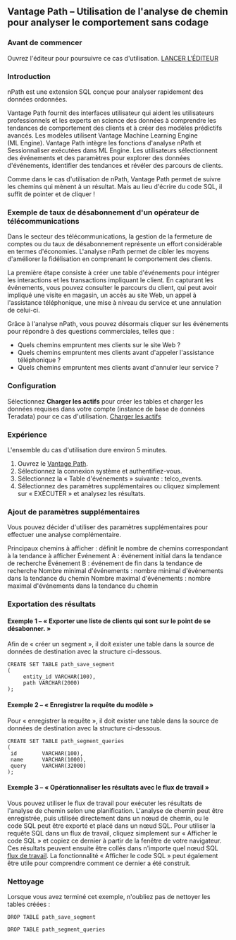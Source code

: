Vantage Path – Utilisation de l'analyse de chemin pour analyser le comportement sans codage
-------------------------------------------------------------------------------------------

### Avant de commencer

Ouvrez l'éditeur pour poursuivre ce cas d'utilisation. [LANCER L'ÉDITEUR](#data=%7B%22navigateTo%22:%22editor%22%7D)

### Introduction

nPath est une extension SQL conçue pour analyser rapidement des données ordonnées.

Vantage Path fournit des interfaces utilisateur qui aident les utilisateurs professionnels et les experts en science des données à comprendre les tendances de comportement des clients et à créer des modèles prédictifs avancés. Les modèles utilisent Vantage Machine Learning Engine (ML Engine). Vantage Path intègre les fonctions d'analyse nPath et Sessionnaliser exécutées dans ML Engine. Les utilisateurs sélectionnent des événements et des paramètres pour explorer des données d'événements, identifier des tendances et révéler des parcours de clients.

Comme dans le cas d'utilisation de nPath, Vantage Path permet de suivre les chemins qui mènent à un résultat. Mais au lieu d'écrire du code SQL, il suffit de pointer et de cliquer !

### Exemple de taux de désabonnement d'un opérateur de télécommunications

Dans le secteur des télécommunications, la gestion de la fermeture de comptes ou du taux de désabonnement représente un effort considérable en termes d'économies. L'analyse nPath permet de cibler les moyens d'améliorer la fidélisation en comprenant le comportement des clients.

La première étape consiste à créer une table d'événements pour intégrer les interactions et les transactions impliquant le client. En capturant les événements, vous pouvez consulter le parcours du client, qui peut avoir impliqué une visite en magasin, un accès au site Web, un appel à l'assistance téléphonique, une mise à niveau du service et une annulation de celui-ci.

Grâce à l'analyse nPath, vous pouvez désormais cliquer sur les événements pour répondre à des questions commerciales, telles que :

-   Quels chemins empruntent mes clients sur le site Web ?
-   Quels chemins empruntent mes clients avant d'appeler l'assistance téléphonique ?
-   Quels chemins empruntent mes clients avant d'annuler leur service ?

### Configuration

Sélectionnez **Charger les actifs** pour créer les tables et charger les données requises dans votre compte (instance de base de données Teradata) pour ce cas d'utilisation. [Charger les actifs](#data=%7B%22id%22:%22Telco%22%7D)

### Expérience

L'ensemble du cas d'utilisation dure environ 5 minutes.

1.  Ouvrez le [Vantage Path](/path-analyzer).
2.  Sélectionnez la connexion système et authentifiez-vous.
3.  Sélectionnez la « Table d'événements » suivante : telco\_events.
4.  Sélectionnez des paramètres supplémentaires ou cliquez simplement sur « EXÉCUTER » et analysez les résultats.

### Ajout de paramètres supplémentaires

Vous pouvez décider d'utiliser des paramètres supplémentaires pour effectuer une analyse complémentaire.

Principaux chemins à afficher : définit le nombre de chemins correspondant à la tendance à afficher Événement A : événement initial dans la tendance de recherche Événement B : événement de fin dans la tendance de recherche Nombre minimal d'événements : nombre minimal d'événements dans la tendance du chemin Nombre maximal d'événements : nombre maximal d'événements dans la tendance du chemin

### Exportation des résultats

#### Exemple 1 – « Exporter une liste de clients qui sont sur le point de se désabonner. »

Afin de « créer un segment », il doit exister une table dans la source de données de destination avec la structure ci-dessous.

``` sourceCode
CREATE SET TABLE path_save_segment
(
     entity_id VARCHAR(100),
     path VARCHAR(2000)
);
```

#### Exemple 2 – « Enregistrer la requête du modèle »

Pour « enregistrer la requête », il doit exister une table dans la source de données de destination avec la structure ci-dessous.

``` sourceCode
CREATE SET TABLE path_segment_queries
(
 id        VARCHAR(100),
 name      VARCHAR(1000),
 query     VARCHAR(32000)
);
```

#### Exemple 3 – « Opérationnaliser les résultats avec le flux de travail »

Vous pouvez utiliser le flux de travail pour exécuter les résultats de l'analyse de chemin selon une planification. L'analyse de chemin peut être enregistrée, puis utilisée directement dans un nœud de chemin, ou le code SQL peut être exporté et placé dans un nœud SQL. Pour utiliser la requête SQL dans un flux de travail, cliquez simplement sur « Afficher le code SQL » et copiez ce dernier à partir de la fenêtre de votre navigateur. Ces résultats peuvent ensuite être collés dans n'importe quel nœud SQL [flux de travail](/flux%20de%20travail/). La fonctionnalité « Afficher le code SQL » peut également être utile pour comprendre comment ce dernier a été construit.

### Nettoyage

Lorsque vous avez terminé cet exemple, n'oubliez pas de nettoyer les tables créées :

``` sourceCode
DROP TABLE path_save_segment
```

``` sourceCode
DROP TABLE path_segment_queries
```
